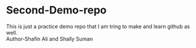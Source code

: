 # Second-Demo-repo
This is just a practice demo repo that I am tring to make and learn github as well.
<br>
Author-Shafin Ali and Shally Suman
